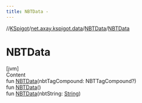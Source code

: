 ```yaml
---
title: NBTData -
---
```

//[KSpigot](../../index.md)/[net.axay.kspigot.data](../index.md)/[NBTData](index.md)/[NBTData](-n-b-t-data.md)



# NBTData  
[jvm]  
Content  
fun [NBTData](-n-b-t-data.md)(nbtTagCompound: NBTTagCompound?)  
fun [NBTData](-n-b-t-data.md)()  
fun [NBTData](-n-b-t-data.md)(nbtString: [String](https://kotlinlang.org/api/latest/jvm/stdlib/kotlin/-string/index.html))  




